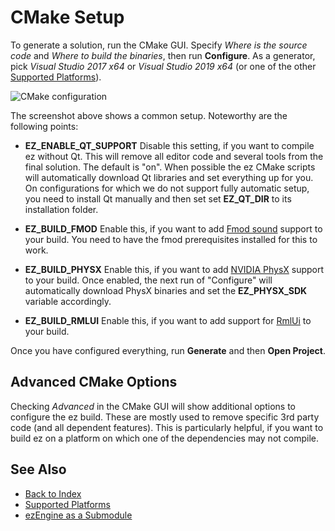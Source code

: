 # CMake Setup

To generate a solution, run the CMake GUI. Specify *Where is the source code* and *Where to build the binaries*, then run **Configure**. As a generator, pick *Visual Studio 2017 x64* or *Visual Studio 2019 x64* (or one of the other [Supported Platforms](supported-platforms.md)).

![CMake configuration](media/cmake-config.png)

The screenshot above shows a common setup. Noteworthy are the following points:

* **EZ_ENABLE_QT_SUPPORT** Disable this setting, if you want to compile ez without Qt. This will remove all editor code and several tools from the final solution. The default is "on". When possible the ez CMake scripts will automatically download Qt libraries and set everything up for you. On configurations for which we do not support fully automatic setup, you need to install Qt manually and then set set **EZ_QT_DIR** to its installation folder.

* **EZ_BUILD_FMOD** Enable this, if you want to add [Fmod sound](../sound/fmod-overview.md) support to your build. You need to have the fmod prerequisites installed for this to work.

* **EZ_BUILD_PHYSX** Enable this, if you want to add [NVIDIA PhysX](../physics/physx-overview.md) support to your build. Once enabled, the next run of "Configure" will automatically download PhysX binaries and set the **EZ_PHYSX_SDK** variable accordingly.

* **EZ_BUILD_RMLUI** Enable this, if you want to add support for [RmlUi](https://github.com/mikke89/RmlUi) to your build.

Once you have configured everything, run **Generate** and then **Open Project**.

## Advanced CMake Options

Checking *Advanced* in the CMake GUI will show additional options to configure the ez build. These are mostly used to remove specific 3rd party code (and all dependent features). This is particularly helpful, if you want to build ez on a platform on which one of the dependencies may not compile.

## See Also

* [Back to Index](../index.md)
* [Supported Platforms](supported-platforms.md)
* [ezEngine as a Submodule](submodule.md)
